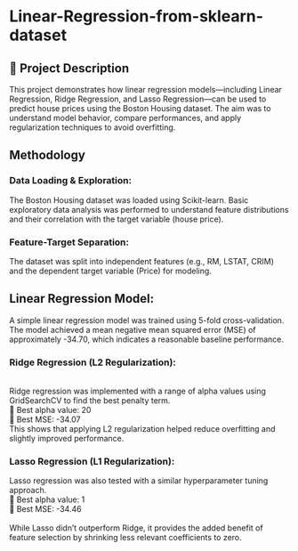 # Linear-Regression-from-sklearn-dataset
## 📖 Project Description
This project demonstrates how linear regression models—including Linear Regression, Ridge Regression, and Lasso Regression—can be used to predict house prices using the Boston Housing dataset. The aim was to understand model behavior, compare performances, and apply regularization techniques to avoid overfitting.

## Methodology
### Data Loading & Exploration:
The Boston Housing dataset was loaded using Scikit-learn. Basic exploratory data analysis was performed to understand feature distributions and their correlation with the target variable (house price).

### Feature-Target Separation:
The dataset was split into independent features (e.g., RM, LSTAT, CRIM) and the dependent target variable (Price) for modeling.

## Linear Regression Model:
A simple linear regression model was trained using 5-fold cross-validation. The model achieved a mean negative mean squared error (MSE) of approximately -34.70, which indicates a reasonable baseline performance.

### Ridge Regression (L2 Regularization):
<br>
Ridge regression was implemented with a range of alpha values using GridSearchCV to find the best penalty term.<br>
🔹 Best alpha value: 20 <br>
🔹 Best MSE: -34.07 <br>
This shows that applying L2 regularization helped reduce overfitting and slightly improved performance. <br> 

### Lasso Regression (L1 Regularization):
Lasso regression was also tested with a similar hyperparameter tuning approach. <br>
🔹 Best alpha value: 1 <br>
🔹 Best MSE: -34.46 <br><br>
While Lasso didn’t outperform Ridge, it provides the added benefit of feature selection by shrinking less relevant coefficients to zero.
